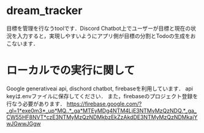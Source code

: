 # dream_tracker

目標を管理を行なうtoolです．Discord Chatbot上でユーザーが目標と現在の状況を入力すると，実現しやすいようにアプリ側が目標の分割とTodoの生成をおこないます．

# ローカルでの実行に関して
Google generativeai api, dischord chatbot, firebaseを利用しています．
api keyは.envファイルに保存してください．
また，firebaseのプロジェクト登録を行なう必要があります．
https://firebase.google.com/?_gl=1*exe0m3*_up*MQ..*_ga*MTEyMDg4NTM4LjE3NTMyMzQzNDQ.*_ga_CW55HF8NVT*czE3NTMyMzQzNDMkbzEkZzAkdDE3NTMyMzQzNDMkajYwJGwwJGgw
